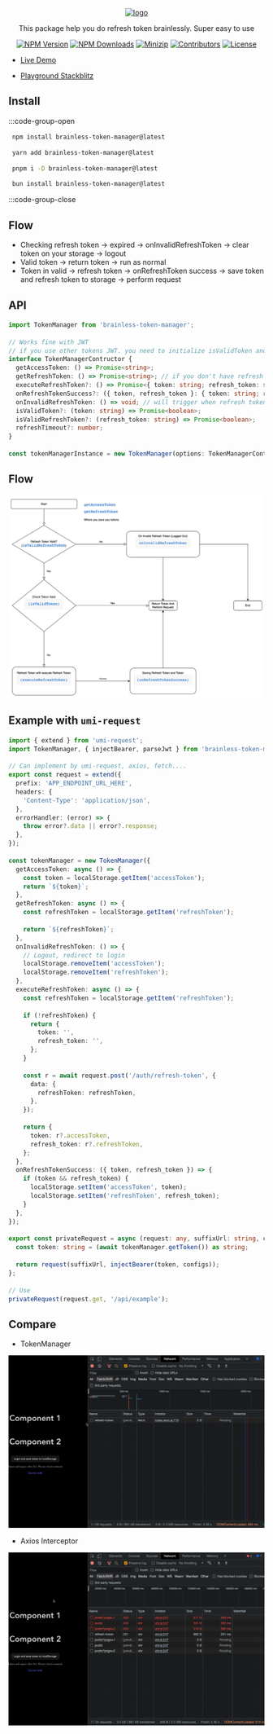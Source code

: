 <p align="center">
<a href="https://www.npmjs.com/package/brainless-token-manager" target="_blank" rel="noopener noreferrer">
<img src="https://api.iconify.design/fluent:brain-circuit-20-filled.svg?color=%235fc059" alt="logo" style="width: 100px;"/></a>
</p>

<p align="center">
    This package help you do refresh token brainlessly. Super easy to use
</p>

<p align="center">
  <a href="https://www.npmjs.com/package/brainless-token-manager" target="_blank" rel="noopener noreferrer"><img src="https://badge.fury.io/js/csvs-parsers.svg" alt="NPM Version" /></a>
  <a href="https://www.npmjs.com/package/brainless-token-manager" target="_blank" rel="noopener noreferrer"><img src="https://img.shields.io/npm/dt/brainless-token-manager.svg?logo=npm" alt="NPM Downloads" /></a>
  <a href="https://bundlephobia.com/result?p=brainless-token-manager" target="_blank" rel="noopener noreferrer"><img src="https://img.shields.io/bundlephobia/minzip/brainless-token-manager" alt="Minizip" /></a>
  <a href="https://github.com/hunghg255/brainless-token-manager/graphs/contributors" target="_blank" rel="noopener noreferrer"><img src="https://img.shields.io/badge/all_contributors-1-orange.svg" alt="Contributors" /></a>
  <a href="https://github.com/hunghg255/brainless-token-manager/blob/main/LICENSE" target="_blank" rel="noopener noreferrer"><img src="https://badgen.net/github/license/namnh240795/token-manager" alt="License" /></a>
</p>

- [Live Demo](https://reactjs-handle-refresh-token.vercel.app/)

- [Playground Stackblitz](https://stackblitz.com/edit/react-ts-mdxcmx?file=App.tsx)

## Install

:::code-group-open

```bash [npm]
 npm install brainless-token-manager@latest
```

```bash [yarn]
 yarn add brainless-token-manager@latest
```

```bash [pnpm]
 pnpm i -D brainless-token-manager@latest
```

```bash [bun]
 bun install brainless-token-manager@latest
```

:::code-group-close

## Flow

- Checking refresh token -> expired -> onInvalidRefreshToken -> clear token on your storage -> logout
- Valid token -> return token -> run as normal
- Token in valid -> refresh token -> onRefreshToken success -> save token and refresh token to storage -> perform request

## API

```ts
import TokenManager from 'brainless-token-manager';

// Works fine with JWT
// if you use other tokens JWT. you need to initialize isValidToken and isValidRefreshToken
interface TokenManagerContructor {
  getAccessToken: () => Promise<string>;
  getRefreshToken: () => Promise<string>; // if you don't have refresh token use the same as getAccessToken
  executeRefreshToken?: () => Promise<{ token: string; refresh_token: string }>;
  onRefreshTokenSuccess?: ({ token, refresh_token }: { token: string; refresh_token: string }) => void;
  onInvalidRefreshToken: () => void; // will trigger when refresh token expired
  isValidToken?: (token: string) => Promise<boolean>;
  isValidRefreshToken?: (refresh_token: string) => Promise<boolean>;
  refreshTimeout?: number;
}

const tokenManagerInstance = new TokenManager(options: TokenManagerContructor);
```

## Flow

![Demo](https://raw.githubusercontent.com/hunghg255/token-manager/main/img/image.png)

## Example with `umi-request`

```ts twoslash
import { extend } from 'umi-request';
import TokenManager, { injectBearer, parseJwt } from 'brainless-token-manager';

// Can implement by umi-request, axios, fetch....
export const request = extend({
  prefix: 'APP_ENDPOINT_URL_HERE',
  headers: {
    'Content-Type': 'application/json',
  },
  errorHandler: (error) => {
    throw error?.data || error?.response;
  },
});

const tokenManager = new TokenManager({
  getAccessToken: async () => {
    const token = localStorage.getItem('accessToken');
    return `${token}`;
  },
  getRefreshToken: async () => {
    const refreshToken = localStorage.getItem('refreshToken');

    return `${refreshToken}`;
  },
  onInvalidRefreshToken: () => {
    // Logout, redirect to login
    localStorage.removeItem('accessToken');
    localStorage.removeItem('refreshToken');
  },
  executeRefreshToken: async () => {
    const refreshToken = localStorage.getItem('refreshToken');

    if (!refreshToken) {
      return {
        token: '',
        refresh_token: '',
      };
    }

    const r = await request.post('/auth/refresh-token', {
      data: {
        refreshToken: refreshToken,
      },
    });

    return {
      token: r?.accessToken,
      refresh_token: r?.refreshToken,
    };
  },
  onRefreshTokenSuccess: ({ token, refresh_token }) => {
    if (token && refresh_token) {
      localStorage.setItem('accessToken', token);
      localStorage.setItem('refreshToken', refresh_token);
    }
  },
});

export const privateRequest = async (request: any, suffixUrl: string, configs?: any) => {
  const token: string = (await tokenManager.getToken()) as string;

  return request(suffixUrl, injectBearer(token, configs));
};

// Use
privateRequest(request.get, '/api/example');
```

## Compare

- TokenManager

![Token manager](https://raw.githubusercontent.com/hunghg255/token-manager/main/assets/token-manager.gif)

- Axios Interceptor

![Token manager](https://raw.githubusercontent.com/hunghg255/token-manager/main/assets/axios.gif)
